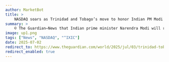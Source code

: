 ```yaml
---
author: MarketBot
title: >
    NASDAQ soars as Trinidad and Tobago’s move to honor Indian PM Modi divides opinion
summary: >
    © The Guardian—News that Indian prime minister Narendra Modi will receive Trinidad and Tobago’s highest honour during a historic visit to the country has been welcomed by the Indo-Trinidadian Hindu population but has drawn strong objections from the country’s largest Muslim organisation.
image: up1.png
tags: ["News", "NASDAQ", "^IXIC"]
date: 2025-07-02
redirect_to: https://www.theguardian.com/world/2025/jul/03/trinidad-tobago-india-narendra-modi
redirect_enabled: true
---
```

